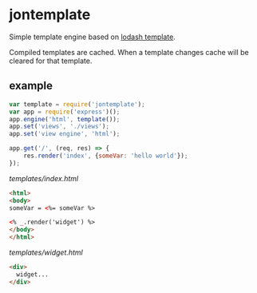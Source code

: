 # jontemplate
Simple template engine based on [lodash template](https://lodash.com/docs#template).

Compiled templates are cached. When a template changes cache will be cleared for that template.

## example
```javascript
var template = require('jontemplate');
var app = require('express')();
app.engine('html', template());
app.set('views', './views');
app.set('view engine', 'html');

app.get('/', (req, res) => {
	res.render('index', {someVar: 'hello world'});
});
```

*templates/index.html*
```html
<html>
<body>
someVar = <%= someVar %>

<% _.render('widget') %>
</body>
</html>
```

*templates/widget.html*
```html
<div>
  widget...
</div>
```
